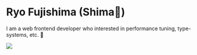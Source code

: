 # Ryo Fujishima (Shima🐾)
I am a web frontend developer who interested in performance tuning, type-systems, etc. 👀

<div style="display: flex; justify-content: space-between; align-items: center;">
  <a href="https://github.com/anuraghazra/github-readme-stats">
  <img src="https://github-readme-stats.vercel.app/api?username=Co9xs&count_private=true&show_icons=true" />
</a>
</div>
